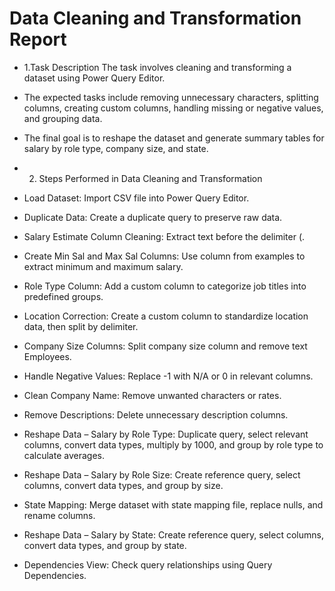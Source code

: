 # Data Cleaning and Transformation Report

- 1.Task Description The task involves cleaning and transforming a dataset using Power Query Editor.
- The expected tasks include removing unnecessary characters, splitting columns, creating custom columns, handling missing or negative values, and grouping data.
- The final goal is to reshape the dataset and generate summary tables for salary by role type, company size, and state.

- 2. Steps Performed in Data Cleaning and Transformation
- Load Dataset: Import CSV file into Power Query Editor.
- Duplicate Data: Create a duplicate query to preserve raw data.
- Salary Estimate Column Cleaning: Extract text before the delimiter (.
- Create Min Sal and Max Sal Columns: Use column from examples to extract minimum and maximum salary.
- Role Type Column: Add a custom column to categorize job titles into predefined groups.
- Location Correction: Create a custom column to standardize location data, then split by delimiter.
- Company Size Columns: Split company size column and remove text Employees.
- Handle Negative Values: Replace -1 with N/A or 0 in relevant columns.
- Clean Company Name: Remove unwanted characters or rates.
- Remove Descriptions: Delete unnecessary description columns.
- Reshape Data – Salary by Role Type: Duplicate query, select relevant columns, convert data types, multiply by 1000, and group by role type to calculate averages.
- Reshape Data – Salary by Role Size: Create reference query, select columns, convert data types, and group by size.
- State Mapping: Merge dataset with state mapping file, replace nulls, and rename columns.
- Reshape Data – Salary by State: Create reference query, select columns, convert data types, and group by state.
- Dependencies View: Check query relationships using Query Dependencies.

